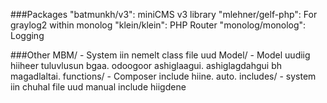 ###Packages
"batmunkh/v3":              miniCMS v3 library
"mlehner/gelf-php":         For graylog2 within monolog
"klein/klein":              PHP Router
"monolog/monolog":          Logging

###Other
MBM/ - System iin nemelt class file uud
Model/ -  Model uudiig hiiheer tuluvlusun bgaa. odoogoor ashiglaagui. ashiglagdahgui bh magadlaltai.
functions/ - Composer include hiine. auto.
includes/ - system iin chuhal file uud manual include hiigdene
